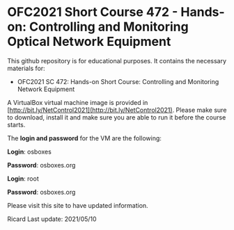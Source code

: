 # OFC2021 Short Course 472 - Hands-on: Controlling and Monitoring Optical Network Equipment

This github repository is for educational purposes. It contains the necessary materials for:

* OFC2021 SC 472: Hands-on Short Course: Controlling and Monitoring Network Equipment

A VirtualBox virtual machine image is provided in [http://bit.ly/NetControl2021](http://bit.ly/NetControl2021). Please make sure to download, install it and make sure you are able to run it before the course starts. 

The **login and password** for the VM are the following: 

**Login**: osboxes

**Password**: osboxes.org

**Login**: root

**Password**: osboxes.org

Please visit this site to have updated information.

Ricard Last update: 2021/05/10
